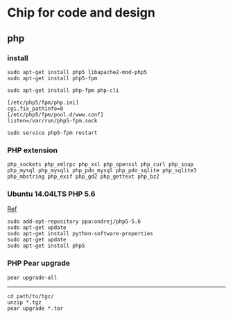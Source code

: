 # Chip for code and design

## php

### install

~~~ shell
sudo apt-get install php5 libapache2-mod-php5
sudo apt-get install php5-fpm

sudo apt-get install php-fpm php-cli

[/etc/php5/fpm/php.ini]
cgi.fix_pathinfo=0
[/etc/php5/fpm/pool.d/www.conf]
listen=/var/run/php5-fpm.sock

sudo service php5-fpm restart
~~~

### PHP extension

    php_sockets php_xmlrpc php_xsl php_openssl php_curl php_soap
    php_mysql php_mysqli php_pdo_mysql php_pdo_sqlite php_sqlite3
    php_mbstring php_exif php_gd2 php_gettext php_bz2

### Ubuntu 14.04LTS PHP 5.6

[Ref](https://www.dev-metal.com/install-setup-php-5-6-ubuntu-14-04-lts/)

~~~ shell
sudo add-apt-repository ppa:ondrej/php5-5.6
sudo apt-get update
sudo apt-get install python-software-properties
sudo apt-get update
sudo apt-get install php5
~~~

### PHP Pear upgrade

~~~ shell
pear upgrade-all
~~~

---

~~~ shell
cd path/to/tgz/
unzip *.tgz
pear upgrade *.tar
~~~